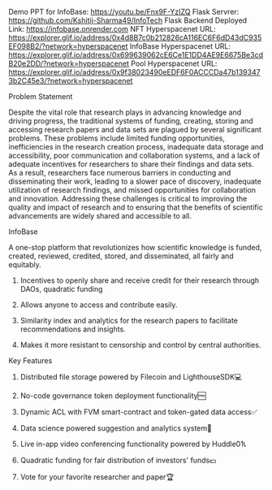 Demo PPT for InfoBase: https://youtu.be/Fnx9F-YzIZQ
Flask Servrer: https://github.com/Kshitij-Sharma49/InfoTech
Flask Backend Deployed Link: https://infobase.onrender.com
NFT Hyperspacenet URL: https://explorer.glif.io/address/0x4d8B7c0b212826cA116EC6F6dD43dC935EF098B2/?network=hyperspacenet
InfoBase Hyperspacenet URL: https://explorer.glif.io/address/0x699639062cE6Ce1E1DD4AE9E6675Be3cdB20e2DD/?network=hyperspacenet
Pool Hyperspacenet URL: https://explorer.glif.io/address/0x9f38023490eEDF6F0ACCCDa47b1393473b2C45e3/?network=hyperspacenet

Problem Statement

Despite the vital role that research plays in advancing knowledge and driving progress, the traditional systems of funding, creating, storing and accessing research papers and data sets are plagued by several significant problems. These problems include limited funding opportunities, inefficiencies in the research creation process, inadequate data storage and accessibility, poor communication and collaboration systems, and a lack of adequate incentives for researchers to share their findings and data sets. As a result, researchers face numerous barriers in conducting and disseminating their work, leading to a slower pace of discovery, inadequate utilization of research findings, and missed opportunities for collaboration and innovation. Addressing these challenges is critical to improving the quality and impact of research and to ensuring that the benefits of scientific advancements are widely shared and accessible to all.

InfoBase

A one-stop platform that revolutionizes how scientific knowledge is funded, created, reviewed, credited, stored, and disseminated, all fairly and equitably.

1. Incentives to openly share and receive credit for their research through DAOs, quadratic funding

2. Allows anyone to access and contribute easily.

3. Similarity index and analytics for the research papers to facilitate recommendations and insights. 

4. Makes it more resistant to censorship and control by central authorities.

Key Features

1. Distributed file storage powered  by Filecoin and LighthouseSDK💻

2. No-code governance token deployment functionality🆓

3. Dynamic ACL with FVM smart-contract and token-gated data access✅

4. Data science powered suggestion and analytics system🔬

5. Live in-app video conferencing functionality powered by Huddle01📞

6. Quadratic funding for fair distribution of investors' funds💵

7. Vote for your favorite researcher and paper🏆
